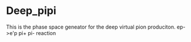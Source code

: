 # Deep_pipi

This is the phase space geneator for the deep virtual pion produciton.
ep->e'p pi+ pi- reaction

